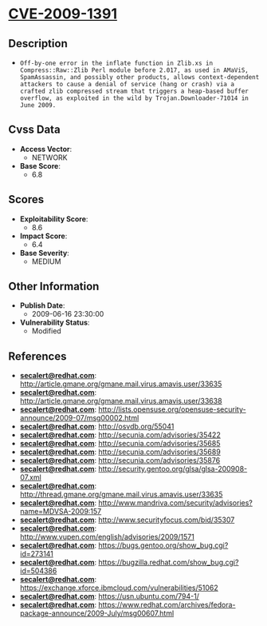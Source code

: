 
# [CVE-2009-1391](https://cve.mitre.org/cgi-bin/cvename.cgi?name=CVE-2009-1391)

## Description

- `Off-by-one error in the inflate function in Zlib.xs in Compress::Raw::Zlib Perl module before 2.017, as used in AMaViS, SpamAssassin, and possibly other products, allows context-dependent attackers to cause a denial of service (hang or crash) via a crafted zlib compressed stream that triggers a heap-based buffer overflow, as exploited in the wild by Trojan.Downloader-71014 in June 2009.`

## Cvss Data

- **Access Vector**:
  - NETWORK
- **Base Score**:
  - 6.8

## Scores

- **Exploitability Score**:
  - 8.6
- **Impact Score**:
  - 6.4
- **Base Severity**:
  - MEDIUM

## Other Information

- **Publish Date**:
  - 2009-06-16 23:30:00
- **Vulnerability Status**:
  - Modified

## References

- **secalert@redhat.com**: http://article.gmane.org/gmane.mail.virus.amavis.user/33635
- **secalert@redhat.com**: http://article.gmane.org/gmane.mail.virus.amavis.user/33638
- **secalert@redhat.com**: http://lists.opensuse.org/opensuse-security-announce/2009-07/msg00002.html
- **secalert@redhat.com**: http://osvdb.org/55041
- **secalert@redhat.com**: http://secunia.com/advisories/35422
- **secalert@redhat.com**: http://secunia.com/advisories/35685
- **secalert@redhat.com**: http://secunia.com/advisories/35689
- **secalert@redhat.com**: http://secunia.com/advisories/35876
- **secalert@redhat.com**: http://security.gentoo.org/glsa/glsa-200908-07.xml
- **secalert@redhat.com**: http://thread.gmane.org/gmane.mail.virus.amavis.user/33635
- **secalert@redhat.com**: http://www.mandriva.com/security/advisories?name=MDVSA-2009:157
- **secalert@redhat.com**: http://www.securityfocus.com/bid/35307
- **secalert@redhat.com**: http://www.vupen.com/english/advisories/2009/1571
- **secalert@redhat.com**: https://bugs.gentoo.org/show_bug.cgi?id=273141
- **secalert@redhat.com**: https://bugzilla.redhat.com/show_bug.cgi?id=504386
- **secalert@redhat.com**: https://exchange.xforce.ibmcloud.com/vulnerabilities/51062
- **secalert@redhat.com**: https://usn.ubuntu.com/794-1/
- **secalert@redhat.com**: https://www.redhat.com/archives/fedora-package-announce/2009-July/msg00607.html
